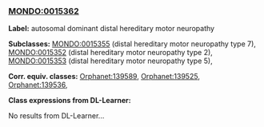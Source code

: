 
### [MONDO:0015362](http://purl.obolibrary.org/obo/MONDO_0015362)
**Label:** autosomal dominant distal hereditary motor neuropathy

**Subclasses:** [MONDO:0015355](http://purl.obolibrary.org/obo/MONDO_0015355) (distal hereditary motor neuropathy type 7), [MONDO:0015352](http://purl.obolibrary.org/obo/MONDO_0015352) (distal hereditary motor neuropathy type 2), [MONDO:0015353](http://purl.obolibrary.org/obo/MONDO_0015353) (distal hereditary motor neuropathy type 5), 

**Corr. equiv. classes:** [Orphanet:139589](http://www.orpha.net/ORDO/Orphanet_139589), [Orphanet:139525](http://www.orpha.net/ORDO/Orphanet_139525), [Orphanet:139536](http://www.orpha.net/ORDO/Orphanet_139536), 

**Class expressions from DL-Learner:**

No results from DL-Learner...



